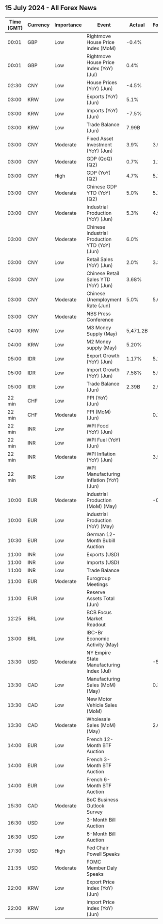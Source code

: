 ## 15 July 2024 - All Forex News

| Time (GMT) | Currency | Importance | Event | Actual | Forecast | Previous |
|------|----------|------------|-------|--------|----------|----------|
| 00:01 | GBP | Low | Rightmove House Price Index (MoM) | -0.4% |  | 0.0% |
| 00:01 | GBP | Low | Rightmove House Price Index (YoY) (Jul) | 0.4% |  | 0.6% |
| 02:30 | CNY | Low | House Prices (YoY) (Jun) | -4.5% |  | -3.9% |
| 03:00 | KRW | Low | Exports (YoY) (Jun) | 5.1% |  | 5.1% |
| 03:00 | KRW | Low | Imports (YoY) (Jun) | -7.5% |  | -7.5% |
| 03:00 | KRW | Low | Trade Balance (Jun) | 7.99B |  | 8.00B |
| 03:00 | CNY | Moderate | Fixed Asset Investment (YoY) (Jun) | 3.9% | 3.9% | 4.0% |
| 03:00 | CNY | Moderate | GDP (QoQ) (Q2) | 0.7% | 1.1% | 1.5% |
| 03:00 | CNY | High | GDP (YoY) (Q2) | 4.7% | 5.1% | 5.3% |
| 03:00 | CNY | Moderate | Chinese GDP YTD (YoY) (Q2) | 5.0% | 5.1% | 5.3% |
| 03:00 | CNY | Moderate | Industrial Production (YoY) (Jun) | 5.3% | 4.9% | 5.6% |
| 03:00 | CNY | Moderate | Chinese Industrial Production YTD (YoY) (Jun) | 6.0% |  | 6.2% |
| 03:00 | CNY | Low | Retail Sales (YoY) (Jun) | 2.0% | 3.3% | 3.7% |
| 03:00 | CNY | Low | Chinese Retail Sales YTD (YoY) (Jun) | 3.68% |  | 4.05% |
| 03:00 | CNY | Moderate | Chinese Unemployment Rate (Jun) | 5.0% | 5.0% | 5.0% |
| 03:00 | CNY | Moderate | NBS Press Conference |  |  |  |
| 04:00 | KRW | Low | M3 Money Supply (May) | 5,471.2B |  | 5,439.1B |
| 04:00 | KRW | Low | M2 Money supply (May) | 5.20% |  | 4.60% |
| 05:00 | IDR | Low | Export Growth (YoY) (Jun) | 1.17% | 5.13% | 2.86% |
| 05:00 | IDR | Low | Import Growth (YoY) (Jun) | 7.58% | 5.50% | -8.83% |
| 05:00 | IDR | Low | Trade Balance (Jun) | 2.39B | 2.98B | 2.93B |
| 22 min | CHF | Low | PPI (YoY) (Jun) |  |  | -1.8% |
| 22 min | CHF | Moderate | PPI (MoM) (Jun) |  | 0.1% | -0.3% |
| 22 min | INR | Low | WPI Food (YoY) (Jun) |  |  | 9.82% |
| 22 min | INR | Low | WPI Fuel (YoY) (Jun) |  |  | 1.35% |
| 22 min | INR | Moderate | WPI Inflation (YoY) (Jun) |  | 3.50% | 2.61% |
| 22 min | INR | Low | WPI Manufacturing Inflation (YoY) (Jun) |  |  | 0.78% |
| 10:00 | EUR | Moderate | Industrial Production (MoM) (May) |  | -0.9% | -0.1% |
| 10:00 | EUR | Low | Industrial Production (YoY) (May) |  |  | -3.0% |
| 10:30 | EUR | Low | German 12-Month Bubill Auction |  |  | 3.192% |
| 11:00 | INR | Low | Exports (USD) |  |  | 38.13B |
| 11:00 | INR | Low | Imports (USD) |  |  | 61.91B |
| 11:00 | INR | Low | Trade Balance |  |  | -23.78B |
| 11:00 | EUR | Moderate | Eurogroup Meetings |  |  |  |
| 11:00 | EUR | Low | Reserve Assets Total (Jun) |  |  | 1,253.08B |
| 12:25 | BRL | Low | BCB Focus Market Readout |  |  |  |
| 13:00 | BRL | Low | IBC-Br Economic Activity (May) |  |  | 0.01% |
| 13:30 | USD | Moderate | NY Empire State Manufacturing Index (Jul) |  | -5.50 | -6.00 |
| 13:30 | CAD | Low | Manufacturing Sales (MoM) (May) |  | 0.3% | 1.1% |
| 13:30 | CAD | Low | New Motor Vehicle Sales (MoM) |  |  | 175.1K |
| 13:30 | CAD | Moderate | Wholesale Sales (MoM) (May) |  | 2.0% | 2.4% |
| 14:00 | EUR | Low | French 12-Month BTF Auction |  |  | 3.439% |
| 14:00 | EUR | Low | French 3-Month BTF Auction |  |  | 3.674% |
| 14:00 | EUR | Low | French 6-Month BTF Auction |  |  | 3.572% |
| 15:30 | CAD | Moderate | BoC Business Outlook Survey |  |  |  |
| 16:30 | USD | Low | 3-Month Bill Auction |  |  | 5.230% |
| 16:30 | USD | Low | 6-Month Bill Auction |  |  | 5.080% |
| 17:30 | USD | High | Fed Chair Powell Speaks |  |  |  |
| 21:35 | USD | Moderate | FOMC Member Daly Speaks |  |  |  |
| 22:00 | KRW | Low | Export Price Index (YoY) (Jun) |  |  | 7.5% |
| 22:00 | KRW | Low | Import Price Index (YoY) (Jun) |  |  | 4.6% |
